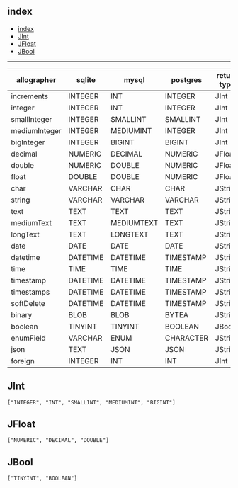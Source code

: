 
## index
<!--ts-->
   * [index](#index)
   * [JInt](#jint)
   * [JFloat](#jfloat)
   * [JBool](#jbool)

<!-- Created by https://github.com/ekalinin/github-markdown-toc -->
<!-- Added by: root, at: Tue Jun  6 05:22:52 UTC 2023 -->

<!--te-->
---

|allographer|sqlite|mysql|postgres|return type|
|---|---|---|---|---|
|increments|INTEGER|INT|INTEGER|JInt
|integer|INTEGER|INT|INTEGER|JInt
|smallInteger|INTEGER|SMALLINT|SMALLINT|JInt
|mediumInteger|INTEGER|MEDIUMINT|INTEGER|JInt
|bigInteger|INTEGER|BIGINT|BIGINT|JInt
|decimal|NUMERIC|DECIMAL|NUMERIC|JFloat
|double|NUMERIC|DOUBLE|NUMERIC|JFloat
|float|DOUBLE|DOUBLE|NUMERIC|JFloat
|char|VARCHAR|CHAR|CHAR|JString
|string|VARCHAR|VARCHAR|VARCHAR|JString
|text|TEXT|TEXT|TEXT|JString
|mediumText|TEXT|MEDIUMTEXT|TEXT|JString
|longText|TEXT|LONGTEXT|TEXT|JString
|date|DATE|DATE|DATE|JString
|datetime|DATETIME|DATETIME|TIMESTAMP|JString
|time|TIME|TIME|TIME|JString
|timestamp|DATETIME|DATETIME|TIMESTAMP|JString
|timestamps|DATETIME|DATETIME|TIMESTAMP|JString
|softDelete|DATETIME|DATETIME|TIMESTAMP|JString
|binary|BLOB|BLOB|BYTEA|JString
|boolean|TINYINT|TINYINT|BOOLEAN|JBool
|enumField|VARCHAR|ENUM|CHARACTER|JString
|json|TEXT|JSON|JSON|JString
|foreign|INTEGER|INT|INT|JInt


## JInt
```
["INTEGER", "INT", "SMALLINT", "MEDIUMINT", "BIGINT"]
```

## JFloat
```
["NUMERIC", "DECIMAL", "DOUBLE"]
```

## JBool
```
["TINYINT", "BOOLEAN"]
```
